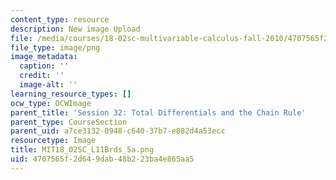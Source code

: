 ```yaml
---
content_type: resource
description: New image Upload
file: /media/courses/18-02sc-multivariable-calculus-fall-2010/4707565f2d649dab48b223ba4e865aa5_MIT18_02SC_L11Brds_5a.png
file_type: image/png
image_metadata:
  caption: ''
  credit: ''
  image-alt: ''
learning_resource_types: []
ocw_type: OCWImage
parent_title: 'Session 32: Total Differentials and the Chain Rule'
parent_type: CourseSection
parent_uid: a7ce3132-0948-c640-37b7-e082d4a53ecc
resourcetype: Image
title: MIT18_02SC_L11Brds_5a.png
uid: 4707565f-2d64-9dab-48b2-23ba4e865aa5
---
```

